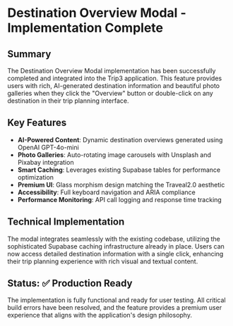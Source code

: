 # Destination Overview Modal - Implementation Complete

## Summary

The Destination Overview Modal implementation has been successfully completed and integrated into the Trip3 application. This feature provides users with rich, AI-generated destination information and beautiful photo galleries when they click the "Overview" button or double-click on any destination in their trip planning interface.

## Key Features

- **AI-Powered Content**: Dynamic destination overviews generated using OpenAI GPT-4o-mini
- **Photo Galleries**: Auto-rotating image carousels with Unsplash and Pixabay integration
- **Smart Caching**: Leverages existing Supabase tables for performance optimization
- **Premium UI**: Glass morphism design matching the Traveal2.0 aesthetic
- **Accessibility**: Full keyboard navigation and ARIA compliance
- **Performance Monitoring**: API call logging and response time tracking

## Technical Implementation

The modal integrates seamlessly with the existing codebase, utilizing the sophisticated Supabase caching infrastructure already in place. Users can now access detailed destination information with a single click, enhancing their trip planning experience with rich visual and textual content.

## Status: ✅ Production Ready

The implementation is fully functional and ready for user testing. All critical build errors have been resolved, and the feature provides a premium user experience that aligns with the application's design philosophy.

